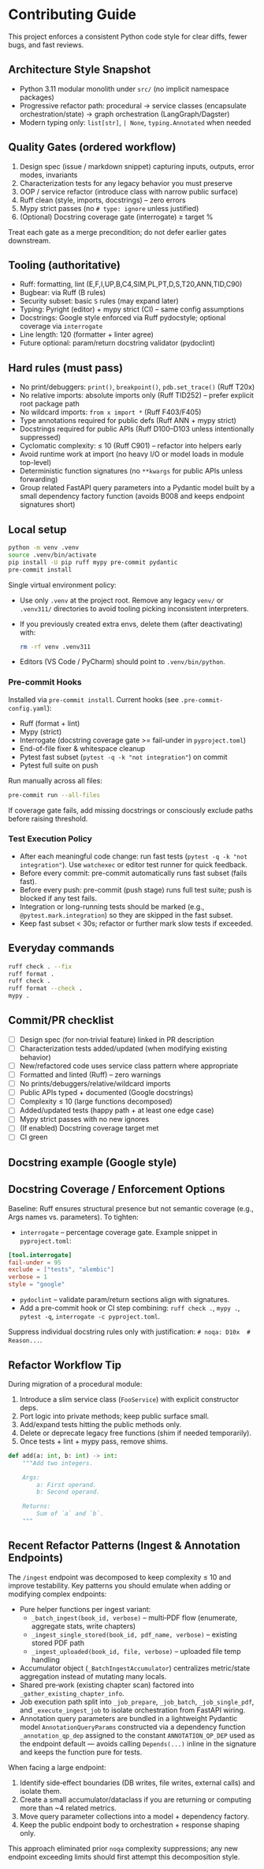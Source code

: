 # Contributing Guide

This project enforces a consistent Python code style for clear diffs, fewer bugs, and fast reviews.

## Architecture Style Snapshot

* Python 3.11 modular monolith under `src/` (no implicit namespace packages)
* Progressive refactor path: procedural → service classes (encapsulate orchestration/state) → graph orchestration (LangGraph/Dagster)
* Modern typing only: `list[str]`, `| None`, `typing.Annotated` when needed

## Quality Gates (ordered workflow)

1. Design spec (issue / markdown snippet) capturing inputs, outputs, error modes, invariants
2. Characterization tests for any legacy behavior you must preserve
3. OOP / service refactor (introduce class with narrow public surface)
4. Ruff clean (style, imports, docstrings) – zero errors
5. Mypy strict passes (no `# type: ignore` unless justified)
6. (Optional) Docstring coverage gate (interrogate) ≥ target %

Treat each gate as a merge precondition; do not defer earlier gates downstream.

## Tooling (authoritative)

* Ruff: formatting, lint (E,F,I,UP,B,C4,SIM,PL,PT,D,S,T20,ANN,TID,C90)
* Bugbear: via Ruff (B rules)
* Security subset: basic `S` rules (may expand later)
* Typing: Pyright (editor) + mypy strict (CI) – same config assumptions
* Docstrings: Google style enforced via Ruff pydocstyle; optional coverage via `interrogate`
* Line length: 120 (formatter + linter agree)
* Future optional: param/return docstring validator (pydoclint)

## Hard rules (must pass)

* No print/debuggers: `print()`, `breakpoint()`, `pdb.set_trace()` (Ruff T20x)
* No relative imports: absolute imports only (Ruff TID252) – prefer explicit root package path
* No wildcard imports: `from x import *` (Ruff F403/F405)
* Type annotations required for public defs (Ruff ANN + mypy strict)
* Docstrings required for public APIs (Ruff D100–D103 unless intentionally suppressed)
* Cyclomatic complexity: ≤ 10 (Ruff C901) – refactor into helpers early
* Avoid runtime work at import (no heavy I/O or model loads in module top-level)
* Deterministic function signatures (no `**kwargs` for public APIs unless forwarding)
* Group related FastAPI query parameters into a Pydantic model built by a small dependency factory function (avoids B008 and keeps endpoint signatures short)

## Local setup

```bash
python -m venv .venv
source .venv/bin/activate
pip install -U pip ruff mypy pre-commit pydantic
pre-commit install
```

Single virtual environment policy:

* Use only `.venv` at the project root. Remove any legacy `venv/` or `.venv311/` directories to avoid tooling picking inconsistent interpreters.
* If you previously created extra envs, delete them (after deactivating) with:

    ```bash
    rm -rf venv .venv311
    ```

* Editors (VS Code / PyCharm) should point to `.venv/bin/python`.

### Pre-commit Hooks

Installed via `pre-commit install`. Current hooks (see `.pre-commit-config.yaml`):

* Ruff (format + lint)
* Mypy (strict)
* Interrogate (docstring coverage gate >= fail-under in `pyproject.toml`)
* End-of-file fixer & whitespace cleanup
* Pytest fast subset (`pytest -q -k "not integration"`) on commit
* Pytest full suite on push

Run manually across all files:

```bash
pre-commit run --all-files
```

If coverage gate fails, add missing docstrings or consciously exclude paths before raising threshold.

### Test Execution Policy

* After each meaningful code change: run fast tests (`pytest -q -k "not integration"`). Use `watchexec` or editor test runner for quick feedback.
* Before every commit: pre-commit automatically runs fast subset (fails fast).
* Before every push: pre-commit (push stage) runs full test suite; push is blocked if any test fails.
* Integration or long-running tests should be marked (e.g., `@pytest.mark.integration`) so they are skipped in the fast subset.
* Keep fast subset < 30s; refactor or further mark slow tests if exceeded.

## Everyday commands

```bash
ruff check . --fix
ruff format .
ruff check .
ruff format --check .
mypy .
```

## Commit/PR checklist

* [ ] Design spec (for non‑trivial feature) linked in PR description
* [ ] Characterization tests added/updated (when modifying existing behavior)
* [ ] New/refactored code uses service class pattern where appropriate
* [ ] Formatted and linted (Ruff) – zero warnings
* [ ] No prints/debuggers/relative/wildcard imports
* [ ] Public APIs typed + documented (Google docstrings)
* [ ] Complexity ≤ 10 (large functions decomposed)
* [ ] Added/updated tests (happy path + at least one edge case)
* [ ] Mypy strict passes with no new ignores
* [ ] (If enabled) Docstring coverage target met
* [ ] CI green

## Docstring example (Google style)

## Docstring Coverage / Enforcement Options

Baseline: Ruff ensures structural presence but not semantic coverage (e.g., Args names vs. parameters). To tighten:

* `interrogate` – percentage coverage gate. Example snippet in `pyproject.toml`:

```toml
[tool.interrogate]
fail-under = 95
exclude = ["tests", "alembic"]
verbose = 1
style = "google"
```

* `pydoclint` – validate param/return sections align with signatures.
* Add a pre-commit hook or CI step combining: `ruff check .`, `mypy .`, `pytest -q`, `interrogate -c pyproject.toml`.

Suppress individual docstring rules only with justification: `# noqa: D10x  # Reason...`.

## Refactor Workflow Tip

During migration of a procedural module:

1. Introduce a slim service class (`FooService`) with explicit constructor deps.
2. Port logic into private methods; keep public surface small.
3. Add/expand tests hitting the public methods only.
4. Delete or deprecate legacy free functions (shim if needed temporarily).
5. Once tests + lint + mypy pass, remove shims.

```python
def add(a: int, b: int) -> int:
    """Add two integers.

    Args:
        a: First operand.
        b: Second operand.

    Returns:
        Sum of `a` and `b`.
    """
```

## Recent Refactor Patterns (Ingest & Annotation Endpoints)

The `/ingest` endpoint was decomposed to keep complexity ≤ 10 and improve testability. Key patterns you should emulate when adding or modifying complex endpoints:

* Pure helper functions per ingest variant:
  * `_batch_ingest(book_id, verbose)` – multi‑PDF flow (enumerate, aggregate stats, write chapters)
  * `_ingest_single_stored(book_id, pdf_name, verbose)` – existing stored PDF path
  * `_ingest_uploaded(book_id, file, verbose)` – uploaded file temp handling
* Accumulator object (`_BatchIngestAccumulator`) centralizes metric/state aggregation instead of mutating many locals.
* Shared pre‑work (existing chapter scan) factored into `_gather_existing_chapter_info`.
* Job execution path split into `_job_prepare`, `_job_batch`, `_job_single_pdf`, and `_execute_ingest_job` to isolate orchestration from FastAPI wiring.
* Annotation query parameters are bundled in a lightweight Pydantic model `AnnotationQueryParams` constructed via a dependency function `_annotation_qp_dep` assigned to the constant `ANNOTATION_QP_DEP` used as the endpoint default — avoids calling `Depends(...)` inline in the signature and keeps the function pure for tests.

When facing a large endpoint:

1. Identify side‑effect boundaries (DB writes, file writes, external calls) and isolate them.
2. Create a small accumulator/dataclass if you are returning or computing more than ~4 related metrics.
3. Move query parameter collections into a model + dependency factory.
4. Keep the public endpoint body to orchestration + response shaping only.

This approach eliminated prior `noqa` complexity suppressions; any new endpoint exceeding limits should first attempt this decomposition style.
